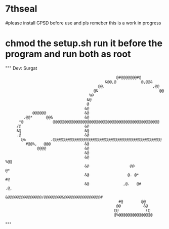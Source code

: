 # 7thseal
#please install GPSD before use and pls remeber this is a work in progress 
# chmod the setup.sh run it before the program and run both as root 
"""
Dev: Surgat

                                                     @#@@@@@@@#@
                                                &@@,@           @,@@&
                                             @@.                     ,@@
                                           @&                           @@
                                         %@
                                        &@
                                        @
                                       &@
                @@@@@@                 &@
            .@@*      @@&              &@
          *@             @@@@@@@@@@@@@@@@@@@@@@@@@@@@@@@@@@@@@@@@@@@@@@@
         /@                            &@
         &@                            &@
         .@                            &@
           @&           .@@@@@@@@@@@@@@@@@@@@@@@@@@@@@@@@@@@@@@@@@@@@@@@@
             #@@%,   @@@               &@
                  @@@@                 &@
                                       &@
                                       &@                                     %@@
                                       &@                  @@                    @*
                                       &@                 @. @*                  #@
                                       &@               ,@.   @#                .@,
                                       &@@@@@@@@@@@@@@@/@@@@@@@@&@@@@@@@@@@@@@@@@#
                                                      #@        @@
                                                     @@          &@
                                                    @@            (@
                                                    @%@@@@@@@@@@@@@@@
"""
